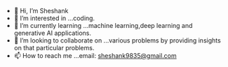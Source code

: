 - 👋 Hi, I’m Sheshank
- 👀 I’m interested in ...coding.
- 🌱 I’m currently learning ...machine learning,deep learning and generative AI applications.
- 💞️ I’m looking to collaborate on ...various problems by providing insights on that particular problems.
- 📫 How to reach me ...email: sheshank9835@gmail.com

<!---
shessi07/shessi07 is a ✨ special ✨ repository because its `README.md` (this file) appears on your GitHub profile.
You can click the Preview link to take a look at your changes.
--->
